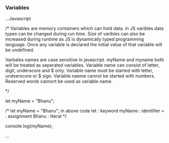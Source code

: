 
### Variables

...Javascript

/*
Variables are memory containers which can hold data.
in JS varibles data types can be changed during run time.
Size of varibles can also be increased during runtime as JS is dynamically typed programming language.
Once any variable is declared the initial value of that variable will be undefined.

Varbales names are case sensitive in javascript. myName and myname both will be treated as seperated variables.
Variable name can consist of letter, digit, underscore and $ only.
Variable name must be started with letter, undserscore or $ sign.
Variable naeme cannot be started with numbers.
Reserved words cannort be used as variable name.

*/

let myName = "Bhanu";

/*
let myName = "Bhanu";
in above code
let     :   keyword
myName  :   identifier
=       :   assignment
Bhanu   :   literal
*/

console.log(myName);

...